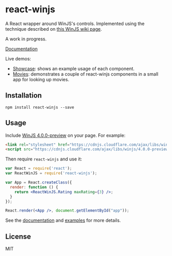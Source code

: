 # react-winjs

A React wrapper around WinJS's controls. Implemented using the technique described on [this WinJS wiki page](https://github.com/winjs/winjs/wiki/Using-WinJS-with-React).

A work in progress.

[Documentation](https://github.com/winjs/react-winjs/wiki/Documentation)

Live demos:
  - [Showcase](http://winjs.github.io/react-winjs/examples/showcase/index.html): shows an example usage of each component.
  - [Movies](http://winjs.github.io/react-winjs/examples/movies/index.html): demonstrates a couple of react-winjs components in a small app for looking up movies.

## Installation

```
npm install react-winjs --save
```

## Usage

Include [WinJS 4.0.0-preview](http://try.buildwinjs.com/#get) on your page. For example:

```html
<link rel="stylesheet" href="https://cdnjs.cloudflare.com/ajax/libs/winjs/4.0.0-preview/css/ui-dark.css" />
<script src="https://cdnjs.cloudflare.com/ajax/libs/winjs/4.0.0-preview/js/WinJS.js"></script>
```

Then require `react-winjs` and use it:

```jsx
var React = require('react');
var ReactWinJS = require('react-winjs');

var App = React.createClass({
  render: function () {
    return <ReactWinJS.Rating maxRating={3} />;
  }
});

React.render(<App />, document.getElementById("app"));
```

See the [documentation](https://github.com/winjs/react-winjs/wiki/Documentation) and [examples](https://github.com/winjs/react-winjs/tree/master/examples) for more details.

## License

MIT
